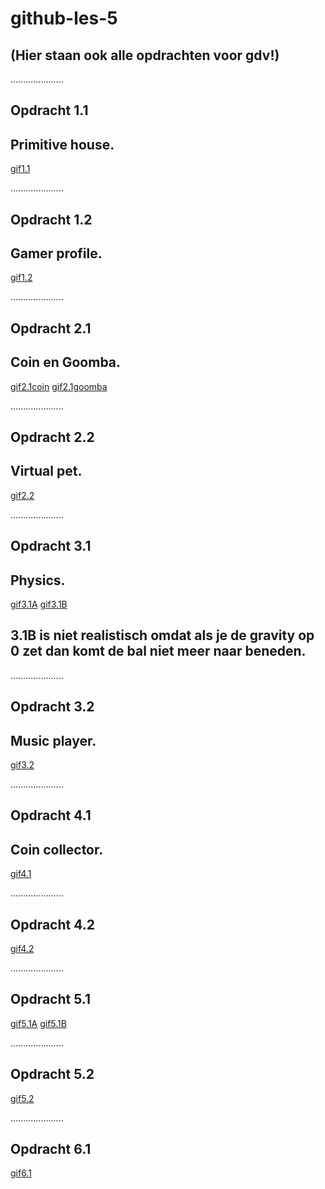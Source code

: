 # github-les-5

## (Hier staan ook alle opdrachten voor gdv!)

.....................

## Opdracht 1.1
## Primitive house.
[gif1.1](1.1_gdv.gif)

.....................

## Opdracht 1.2
## Gamer profile.
[gif1.2](1.2_gdv.gif)

.....................

## Opdracht 2.1
## Coin en Goomba.
[gif2.1coin](2.1coin_gdv.gif)
[gif2.1goomba](2.1goomba_gdv.gif)

.....................

## Opdracht 2.2
## Virtual pet.
[gif2.2](2.2_gdv.gif)

.....................

## Opdracht 3.1
## Physics.
[gif3.1A](3.1A_gdv.gif)
[gif3.1B](3.1B_gdv.gif)
## 3.1B is niet realistisch omdat als je de gravity op 0 zet dan komt de bal niet meer naar beneden.

.....................

## Opdracht 3.2
## Music player.
[gif3.2](3.2_gdv.gif)

.....................

## Opdracht 4.1
## Coin collector.
[gif4.1](4.1_gdv.gif)

.....................

## Opdracht 4.2

[gif4.2](4.2_gdv.gif)

.....................

## Opdracht 5.1

[gif5.1A](5.1A_gdv.gif)
[gif5.1B](5.1B_gdv.gif)

.....................

## Opdracht 5.2

[gif5.2](5.2_gdv.gif)

.....................

## Opdracht 6.1

[gif6.1](6.1_gdv.gif)